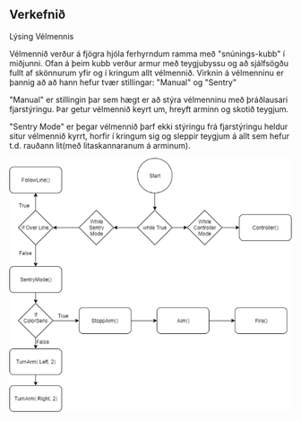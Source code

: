 ## Verkefnið






Lýsing Vélmennis

  Vélmennið verður á fjögra hjóla ferhyrndum ramma með "snúnings-kubb" í miðjunni. Ofan á þeim kubb verður armur með teygjubyssu og að sjálfsögðu fullt af skönnurum yfir og í kringum allt vélmennið.
   Virknin á vélmenninu er þannig að að hann hefur tvær stillingar: "Manual" og "Sentry"
   
   "Manual" er stillingin þar sem hægt er að stýra vélmenninu með þráðlausari fjarstýringu. Þar getur vélmennið keyrt um, hreyft arminn og skotið teygjum.
   
   "Sentry Mode" er þegar vélmennið þarf ekki stýringu frá fjarstýringu heldur situr vélmennið kyrrt, horfir í kringum sig og sleppir teygjum á allt sem hefur t.d. rauðann lit(með litaskannaranum á arminum).


![Sauðakóði](skyrsla/img/Verkefni1.png)
